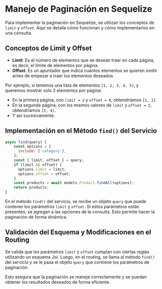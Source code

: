 # Manejo de Paginación en Sequelize

Para implementar la paginación en Sequelize, se utilizan los conceptos de `limit` y `offset`. Aquí se detalla cómo funcionan y cómo implementarlos en una consulta.

## Conceptos de Limit y Offset

- **Limit**: Es el número de elementos que se desean traer en cada página, es decir, el límite de elementos por página.
- **Offset**: Es un apuntador que indica cuántos elementos se quieren omitir antes de empezar a traer los elementos deseados. 

Por ejemplo, si tenemos una lista de elementos `[1, 2, 3, 4, 5]`, y queremos mostrar solo 2 elementos por página:
- En la primera página, con `limit = 2` y `offset = 0`, obtendríamos `[1, 2]`.
- En la segunda página, con los mismos valores de `limit` y `offset = 2`, obtendríamos `[3, 4]`.
- Y así sucesivamente.

## Implementación en el Método `find()` del Servicio

```javascript
async find(query) {
    const options = {
      include: ['category'],
    };
    const { limit, offset } = query;
    if (limit && offset) {
      options.limit = limit;
      options.offset = offset;
    }
    const products = await models.Product.findAll(options);
    return products;
}
```

En el método `find()` del servicio, se recibe un objeto `query` que puede contener los parámetros `limit` y `offset`. Si estos parámetros están presentes, se agregan a las opciones de la consulta. Esto permite hacer la paginación de forma dinámica.

## Validación del Esquema y Modificaciones en el Routing

Se valida que los parámetros `limit` y `offset` cumplan con ciertas reglas utilizando un esquema Joi. Luego, en el routing, se llama al método `find()` del servicio y se le pasa el objeto `query` que contiene los parámetros de paginación.

Esto asegura que la paginación se maneje correctamente y se puedan obtener los resultados deseados de forma eficiente.